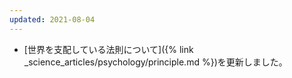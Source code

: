 ```yaml
---
updated: 2021-08-04
---
```

- [世界を支配している法則について]({% link _science_articles/psychology/principle.md %})を更新しました。

